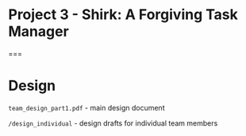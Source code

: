 # Project 3 - Shirk: A Forgiving Task Manager
===

# Design
`team_design_part1.pdf` - main design document

`/design_individual` - design drafts for individual team members